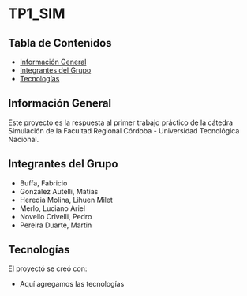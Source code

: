 # TP1_SIM

## Tabla de Contenidos
* [Información General](#información-general)
* [Integrantes del Grupo](#integrantes-del-grupo)
* [Tecnologías](#tecnologías)

## Información General
Este proyecto es la respuesta al primer trabajo práctico de la cátedra Simulación de la Facultad Regional Córdoba - Universidad Tecnológica Nacional.

## Integrantes del Grupo
* Buffa, Fabricio
* González Autelli, Matías
* Heredia Molina, Lihuen Milet
* Merlo, Luciano Ariel    
* Novello Crivelli, Pedro
* Pereira Duarte, Martin

## Tecnologías
El proyectó se creó con: 
* Aquí agregamos las tecnologías

